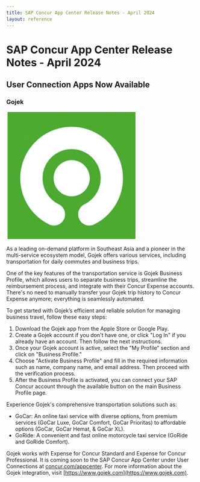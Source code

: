 ```yaml
---
title: SAP Concur App Center Release Notes - April 2024
layout: reference
---
```


# SAP Concur App Center Release Notes - April 2024

## User Connection Apps Now Available

### Gojek

![Gojek logo](./app-center-gojek-logo.png)

As a leading on-demand platform in Southeast Asia and a pioneer in the multi-service ecosystem
model, Gojek offers various services, including transportation for daily commutes and business
trips.

One of the key features of the transportation service is Gojek Business Profile, which allows users
to separate business trips, streamline the reimbursement process, and integrate with their Concur
Expense accounts. There's no need to manually transfer your Gojek trip history to Concur Expense
anymore; everything is seamlessly automated.

To get started with Gojek’s efficient and reliable solution for managing business travel, follow these
easy steps:

1. Download the Gojek app from the Apple Store or Google Play.
2. Create a Gojek account if you don't have one, or click "Log In" if you already have an
account. Then follow the next instructions.
3. Once your Gojek account is active, select the "My Profile" section and click on "Business
Profile."
4. Choose "Activate Business Profile" and fill in the required information such as name,
company name, and email address. Then proceed with the verification process.
5. After the Business Profile is activated, you can connect your SAP Concur account through
the available button on the main Business Profile page.

Experience Gojek's comprehensive transportation solutions such as:

* GoCar: An online taxi service with diverse options, from premium services (GoCar Luxe,
GoCar Comfort, GoCar Prioritas) to affordable options (GoCar, GoCar Hemat, & GoCar XL).
* GoRide: A convenient and fast online motorcycle taxi service (GoRide and GoRide Comfort).
  
Gojek works with Expense for Concur Standard and Expense for Concur Professional. It is coming
soon to the SAP Concur App Center under User Connections at [concur.com/appcenter](https://www.concur.com/app-center). For more information about the Gojek integration, visit [https://www.gojek.com](https://www.gojek.com).